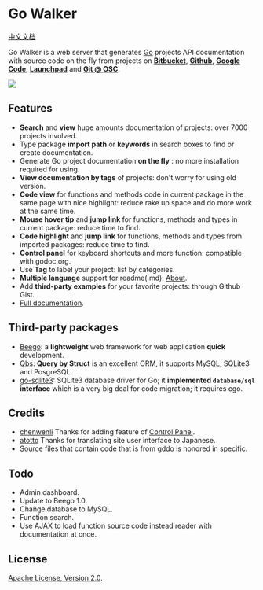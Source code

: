 Go Walker
========
[中文文档](README_ZH.md)

Go Walker is a web server that generates <a target="_blank" href="http://golang.org/">Go</a> projects API documentation with source code on the fly from projects on <b><a target="_blank" href="https://bitbucket.org/">Bitbucket</a></b>, <b><a target="_blank" href="https://github.com/">Github</a></b>, <b><a target="_blank" href="http://code.google.com/">Google Code</a></b>, <b><a target="_blank" href="https://launchpad.net/">Launchpad</a></b> and <b><a target="_blank" href="http://git.oschina.net/">Git @ OSC</a></b>.

![](https://github.com/Unknwon/gowalker/blob/master/docs/images/whatisthis.png?raw=true)

## Features

- **Search** and **view** huge amounts documentation of projects: over 7000 projects involved.
- Type package **import path** or **keywords** in search boxes to find or create documentation.
- Generate Go project documentation **on the fly** : no more installation required for using.
- **View documentation by tags** of projects: don't worry for using old version.
- **Code view** for functions and methods code in current package in the same page with nice highlight: reduce rake up space and do more work at the same time.
- **Mouse hover tip** and **jump link** for functions, methods and types in current package: reduce time to find.
- **Code highlight** and **jump link** for functions, methods and types from imported packages: reduce time to find.
- **Control panel** for keyboard shortcuts and more function: compatible with godoc.org.
- Use **Tag** to label your project: list by categories.
- **Multiple language** support for readme(.md): [About](http://gowalker.org/about).
- Add **third-party examples** for your favorite projects: through Github Gist.
- [Full documentation](https://github.com/Unknwon/gowalker/blob/master/docs/Features.md).

## Third-party packages

- [Beego](http://gowalker.org/github.com/astaxie/beego): a **lightweight** web framework for web application **quick** development.
- [Qbs](http://gowalker.org/github.com/coocood/qbs): **Query by Struct** is an excellent ORM, it supports MySQL, SQLite3 and PosgreSQL.
- [go-sqlite3](http://gowalker.org/github.com/mattn/go-sqlite3): SQLite3 database driver for Go; it **implemented `database/sql` interface** which is a very big deal for code migration; it requires cgo.

## Credits

- [chenwenli](http://www.lavachen.cn) Thanks for adding feature of [Control Panel](http://gowalker.org/about#control_panel).
- [atotto](https://github.com/atotto) Thanks for translating site user interface to Japanese.
- Source files that contain code that is from [gddo](https://github.com/garyburd/gddo) is honored in specific.

## Todo

- Admin dashboard.
- Update to Beego 1.0.
- Change database to MySQL.
- Function search.
- Use AJAX to load function source code instead reader with documentation at once.

## License

[Apache License, Version 2.0](http://www.apache.org/licenses/LICENSE-2.0.html).
